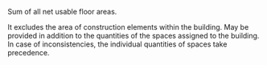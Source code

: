 Sum of all net usable floor areas.


<!-- comment -->


It excludes the area of construction elements within the building. May be provided in addition to the quantities of the spaces assigned to the building. In case of inconsistencies, the individual quantities of spaces take precedence.
